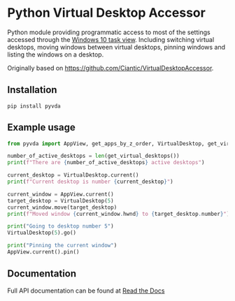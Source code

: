 # Python Virtual Desktop Accessor
Python module providing programmatic access to most of the settings accessed through the [Windows 10 task view](https://en.wikipedia.org/wiki/Task_View).
Including switching virtual desktops, moving windows between virtual desktops, pinning windows and listing the windows on a desktop.

Originally based on https://github.com/Ciantic/VirtualDesktopAccessor.

## Installation
```
pip install pyvda
```

## Example usage
```python
from pyvda import AppView, get_apps_by_z_order, VirtualDesktop, get_virtual_desktops

number_of_active_desktops = len(get_virtual_desktops())
print(f"There are {number_of_active_desktops} active desktops")

current_desktop = VirtualDesktop.current()
print(f"Current desktop is number {current_desktop}")

current_window = AppView.current()
target_desktop = VirtualDesktop(5)
current_window.move(target_desktop)
print(f"Moved window {current_window.hwnd} to {target_desktop.number}")

print("Going to desktop number 5")
VirtualDesktop(5).go()

print("Pinning the current window")
AppView.current().pin()
```

## Documentation
Full API documentation can be found at [Read the Docs](https://pyvda.readthedocs.io/en/latest/index.html)
